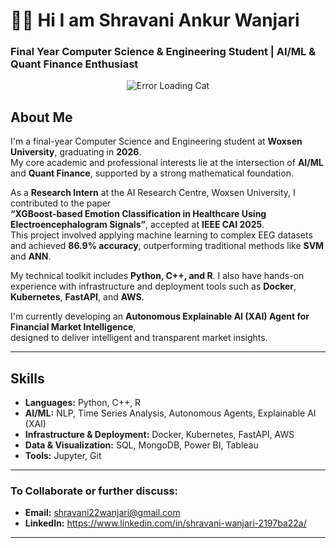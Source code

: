 # 👋🏻 Hi I am Shravani Ankur Wanjari  
### Final Year Computer Science & Engineering Student | AI/ML & Quant Finance Enthusiast  

<p align="center">
  <img src="https://media1.tenor.com/m/N8vyVQh1E-gAAAAd/error-loading.gif" alt="Error Loading Cat" />
</p>


## About Me

I'm a final-year Computer Science and Engineering student at **Woxsen University**, graduating in **2026**.  
My core academic and professional interests lie at the intersection of **AI/ML** and **Quant Finance**, supported by a strong mathematical foundation.

As a **Research Intern** at the AI Research Centre, Woxsen University, I contributed to the paper  
**“XGBoost-based Emotion Classification in Healthcare Using Electroencephalogram Signals”**, accepted at **IEEE CAI 2025**.  
This project involved applying machine learning to complex EEG datasets and achieved **86.9% accuracy**, outperforming traditional methods like **SVM** and **ANN**.

My technical toolkit includes **Python, C++, and R**. I also have hands-on experience with infrastructure and deployment tools such as **Docker**, **Kubernetes**, **FastAPI**, and **AWS**.

I'm currently developing an **Autonomous Explainable AI (XAI) Agent for Financial Market Intelligence**,  
designed to deliver intelligent and transparent market insights.

---

## Skills

- **Languages:** Python, C++, R  
- **AI/ML:** NLP, Time Series Analysis, Autonomous Agents, Explainable AI (XAI)  
- **Infrastructure & Deployment:** Docker, Kubernetes, FastAPI, AWS  
- **Data & Visualization:** SQL, MongoDB, Power BI, Tableau  
- **Tools:** Jupyter, Git

---

### To Collaborate or further discuss:

* **Email:** shravani22wanjari@gmail.com
* **LinkedIn:** https://www.linkedin.com/in/shravani-wanjari-2197ba22a/

---
